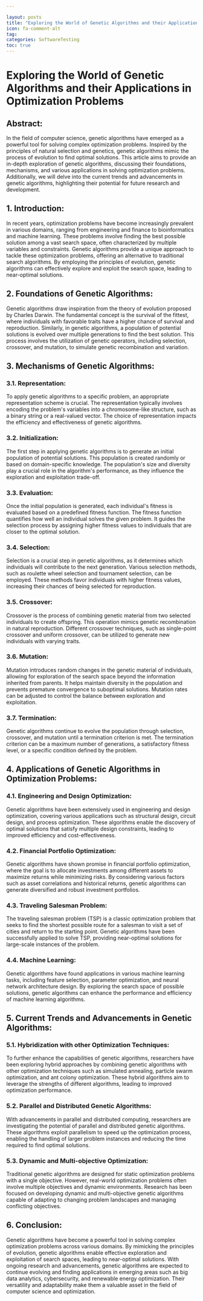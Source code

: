 ```yaml
---

layout: posts
title: "Exploring the World of Genetic Algorithms and their Applications in Optimization Problems"
icon: fa-comment-alt
tag:      
categories: SoftwareTesting
toc: true
---
```




# Exploring the World of Genetic Algorithms and their Applications in Optimization Problems

## Abstract:
In the field of computer science, genetic algorithms have emerged as a powerful tool for solving complex optimization problems. Inspired by the principles of natural selection and genetics, genetic algorithms mimic the process of evolution to find optimal solutions. This article aims to provide an in-depth exploration of genetic algorithms, discussing their foundations, mechanisms, and various applications in solving optimization problems. Additionally, we will delve into the current trends and advancements in genetic algorithms, highlighting their potential for future research and development.

## 1. Introduction:
In recent years, optimization problems have become increasingly prevalent in various domains, ranging from engineering and finance to bioinformatics and machine learning. These problems involve finding the best possible solution among a vast search space, often characterized by multiple variables and constraints. Genetic algorithms provide a unique approach to tackle these optimization problems, offering an alternative to traditional search algorithms. By employing the principles of evolution, genetic algorithms can effectively explore and exploit the search space, leading to near-optimal solutions.

## 2. Foundations of Genetic Algorithms:
Genetic algorithms draw inspiration from the theory of evolution proposed by Charles Darwin. The fundamental concept is the survival of the fittest, where individuals with favorable traits have a higher chance of survival and reproduction. Similarly, in genetic algorithms, a population of potential solutions is evolved over multiple generations to find the best solution. This process involves the utilization of genetic operators, including selection, crossover, and mutation, to simulate genetic recombination and variation.

## 3. Mechanisms of Genetic Algorithms:
### 3.1. Representation:
To apply genetic algorithms to a specific problem, an appropriate representation scheme is crucial. The representation typically involves encoding the problem's variables into a chromosome-like structure, such as a binary string or a real-valued vector. The choice of representation impacts the efficiency and effectiveness of genetic algorithms.

### 3.2. Initialization:
The first step in applying genetic algorithms is to generate an initial population of potential solutions. This population is created randomly or based on domain-specific knowledge. The population's size and diversity play a crucial role in the algorithm's performance, as they influence the exploration and exploitation trade-off.

### 3.3. Evaluation:
Once the initial population is generated, each individual's fitness is evaluated based on a predefined fitness function. The fitness function quantifies how well an individual solves the given problem. It guides the selection process by assigning higher fitness values to individuals that are closer to the optimal solution.

### 3.4. Selection:
Selection is a crucial step in genetic algorithms, as it determines which individuals will contribute to the next generation. Various selection methods, such as roulette wheel selection and tournament selection, can be employed. These methods favor individuals with higher fitness values, increasing their chances of being selected for reproduction.

### 3.5. Crossover:
Crossover is the process of combining genetic material from two selected individuals to create offspring. This operation mimics genetic recombination in natural reproduction. Different crossover techniques, such as single-point crossover and uniform crossover, can be utilized to generate new individuals with varying traits.

### 3.6. Mutation:
Mutation introduces random changes in the genetic material of individuals, allowing for exploration of the search space beyond the information inherited from parents. It helps maintain diversity in the population and prevents premature convergence to suboptimal solutions. Mutation rates can be adjusted to control the balance between exploration and exploitation.

### 3.7. Termination:
Genetic algorithms continue to evolve the population through selection, crossover, and mutation until a termination criterion is met. The termination criterion can be a maximum number of generations, a satisfactory fitness level, or a specific condition defined by the problem.

## 4. Applications of Genetic Algorithms in Optimization Problems:
### 4.1. Engineering and Design Optimization:
Genetic algorithms have been extensively used in engineering and design optimization, covering various applications such as structural design, circuit design, and process optimization. These algorithms enable the discovery of optimal solutions that satisfy multiple design constraints, leading to improved efficiency and cost-effectiveness.

### 4.2. Financial Portfolio Optimization:
Genetic algorithms have shown promise in financial portfolio optimization, where the goal is to allocate investments among different assets to maximize returns while minimizing risks. By considering various factors such as asset correlations and historical returns, genetic algorithms can generate diversified and robust investment portfolios.

### 4.3. Traveling Salesman Problem:
The traveling salesman problem (TSP) is a classic optimization problem that seeks to find the shortest possible route for a salesman to visit a set of cities and return to the starting point. Genetic algorithms have been successfully applied to solve TSP, providing near-optimal solutions for large-scale instances of the problem.

### 4.4. Machine Learning:
Genetic algorithms have found applications in various machine learning tasks, including feature selection, parameter optimization, and neural network architecture design. By exploring the search space of possible solutions, genetic algorithms can enhance the performance and efficiency of machine learning algorithms.

## 5. Current Trends and Advancements in Genetic Algorithms:
### 5.1. Hybridization with other Optimization Techniques:
To further enhance the capabilities of genetic algorithms, researchers have been exploring hybrid approaches by combining genetic algorithms with other optimization techniques such as simulated annealing, particle swarm optimization, and ant colony optimization. These hybrid algorithms aim to leverage the strengths of different algorithms, leading to improved optimization performance.

### 5.2. Parallel and Distributed Genetic Algorithms:
With advancements in parallel and distributed computing, researchers are investigating the potential of parallel and distributed genetic algorithms. These algorithms exploit parallelism to speed up the optimization process, enabling the handling of larger problem instances and reducing the time required to find optimal solutions.

### 5.3. Dynamic and Multi-objective Optimization:
Traditional genetic algorithms are designed for static optimization problems with a single objective. However, real-world optimization problems often involve multiple objectives and dynamic environments. Research has been focused on developing dynamic and multi-objective genetic algorithms capable of adapting to changing problem landscapes and managing conflicting objectives.

## 6. Conclusion:
Genetic algorithms have become a powerful tool in solving complex optimization problems across various domains. By mimicking the principles of evolution, genetic algorithms enable effective exploration and exploitation of search spaces, leading to near-optimal solutions. With ongoing research and advancements, genetic algorithms are expected to continue evolving and finding applications in emerging areas such as big data analytics, cybersecurity, and renewable energy optimization. Their versatility and adaptability make them a valuable asset in the field of computer science and optimization.